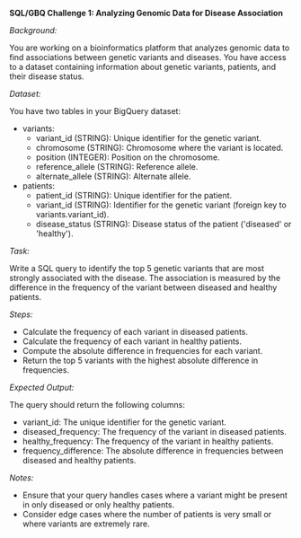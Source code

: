 **SQL/GBQ Challenge 1: Analyzing Genomic Data for Disease Association**

_Background:_

You are working on a bioinformatics platform that analyzes genomic data to find associations
between genetic variants and diseases. You have access to a dataset containing information
about genetic variants, patients, and their disease status.

_Dataset:_

You have two tables in your BigQuery dataset:
- variants:
  - variant_id (STRING): Unique identifier for the genetic variant.
  - chromosome (STRING): Chromosome where the variant is located.
  - position (INTEGER): Position on the chromosome.
  - reference_allele (STRING): Reference allele.
  - alternate_allele (STRING): Alternate allele.
- patients:
  - patient_id (STRING): Unique identifier for the patient.
  - variant_id (STRING): Identifier for the genetic variant (foreign key to
variants.variant_id).
  - disease_status (STRING): Disease status of the patient ('diseased' or
'healthy').

_Task:_

Write a SQL query to identify the top 5 genetic variants that are most strongly associated with
the disease. The association is measured by the difference in the frequency of the variant
between diseased and healthy patients.

_Steps:_

- Calculate the frequency of each variant in diseased patients.
- Calculate the frequency of each variant in healthy patients.
- Compute the absolute difference in frequencies for each variant.
- Return the top 5 variants with the highest absolute difference in frequencies.

_Expected Output:_

The query should return the following columns:
- variant_id: The unique identifier for the genetic variant.
- diseased_frequency: The frequency of the variant in diseased patients.
- healthy_frequency: The frequency of the variant in healthy patients.
- frequency_difference: The absolute difference in frequencies between diseased and
healthy patients.

_Notes:_

- Ensure that your query handles cases where a variant might be present in only diseased
or only healthy patients.
- Consider edge cases where the number of patients is very small or where variants are
extremely rare.
